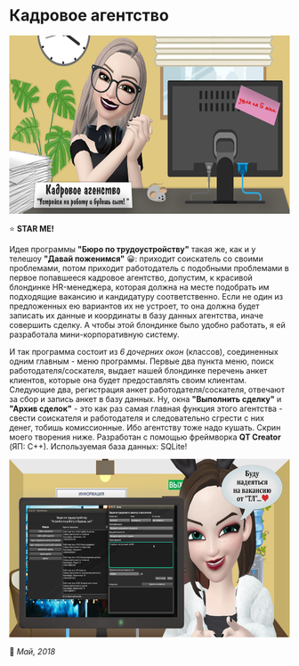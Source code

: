 # Кадровое агентство

<img src="https://github.com/BeautifulDirt/recruitment_agency/blob/master/intro.jpg" data-canonical-src="https://github.com/BeautifulDirt/recruitment_agency/blob/master/intro.jpg" width="640" height="320" />

:star: **STAR ME!**

Идея программы **"Бюро по трудоустройству"** такая же, как и у телешоу **"Давай поженимся"** :grinning:: приходит соискатель со своими проблемами, потом приходит работодатель с подобными проблемами в первое попавшееся кадровое агентство, допустим, к красивой блондинке HR-менеджера, которая должна на месте подобрать им подходящие вакансию и кандидатуру соответственно. Если не один из предложенных ею вариантов их не устроет, то она должна будет записать их данные и координаты в базу данных агентства, иначе совершить сделку. А чтобы этой блондинке было удобно работать, я ей разработала мини-корпоративную систему.

И так программа состоит из *6 дочерних окон* (классов), соединенных одним главным - меню программы. Первые два пункта меню, поиск работодателя/соскателя, выдает нашей блондинке перечень анкет клиентов, которые она будет предоставлять своим клиентам. Следующие два, регистрация анкет работодателя/соскателя, отвечают за сбор и запись анкет в базу данных. Ну, окна **"Выполнить сделку"** и **"Архив сделок"** - это как раз самая главная функция этого агентства - свести соискателя и работодателя и следовательно сгрести с них денег, тобишь комиссионные. Ибо агентству тоже надо кушать. Скрин моего творения ниже. Разработан с помощью фреймворка **QT Creator** (ЯП: C++). Используемая база данных: SQLite!

<img src="https://github.com/BeautifulDirt/recruitment_agency/blob/master/outro.jpg" data-canonical-src="https://github.com/BeautifulDirt/recruitment_agency/blob/master/outro.jpg" width="640" height="320" />

:calendar: *Май, 2018*
